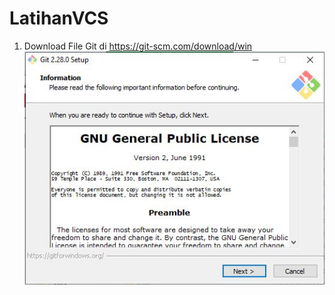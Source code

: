 # LatihanVCS

1. Download File Git di https://git-scm.com/download/win ![img](screenshot/install.JPG)
